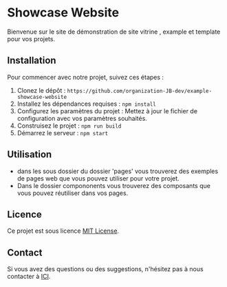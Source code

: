 # Showcase Website

Bienvenue sur le site de démonstration de site vitrine , example et template pour vos projets.

## Installation

Pour commencer avec notre projet, suivez ces étapes :

1. Clonez le dépôt : `https://github.com/organization-JB-dev/example-showcase-website`
2. Installez les dépendances requises : `npm install`
3. Configurez les paramètres du projet : Mettez à jour le fichier de configuration avec vos paramètres souhaités.
4. Construisez le projet : `npm run build`
5. Démarrez le serveur : `npm start`

## Utilisation

- dans les sous dossier du dossier 'pages' vous trouverez des exemples de pages web que vous pouvez utiliser pour votre projet.
- Dans le dossier compononents vous trouverez des composants que vous pouvez réutiliser dans vos pages.

## Licence

Ce projet est sous licence [MIT License](LICENSE).

## Contact

Si vous avez des questions ou des suggestions, n'hésitez pas à nous contacter à [ICI](mailto:jonathan.ben-sadoun@oclock.school).
